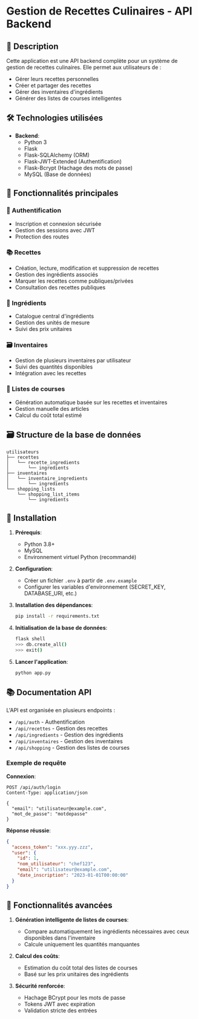 # Gestion de Recettes Culinaires - API Backend

## 📝 Description

Cette application est une API backend complète pour un système de gestion de recettes culinaires. Elle permet aux utilisateurs de :

- Gérer leurs recettes personnelles
- Créer et partager des recettes
- Gérer des inventaires d'ingrédients
- Générer des listes de courses intelligentes

## 🛠 Technologies utilisées

- **Backend**:
  - Python 3
  - Flask
  - Flask-SQLAlchemy (ORM)
  - Flask-JWT-Extended (Authentification)
  - Flask-Bcrypt (Hachage des mots de passe)
  - MySQL (Base de données)

## 🚀 Fonctionnalités principales

### 🔐 Authentification
- Inscription et connexion sécurisée
- Gestion des sessions avec JWT
- Protection des routes

### 📚 Recettes
- Création, lecture, modification et suppression de recettes
- Gestion des ingrédients associés
- Marquer les recettes comme publiques/privées
- Consultation des recettes publiques

### 🥕 Ingrédients
- Catalogue central d'ingrédients
- Gestion des unités de mesure
- Suivi des prix unitaires

### 🗃 Inventaires
- Gestion de plusieurs inventaires par utilisateur
- Suivi des quantités disponibles
- Intégration avec les recettes

### 🛒 Listes de courses
- Génération automatique basée sur les recettes et inventaires
- Gestion manuelle des articles
- Calcul du coût total estimé

## 🗃 Structure de la base de données

```
utilisateurs
├── recettes
│   └── recette_ingredients
│       └── ingredients
├── inventaires
│   └── inventaire_ingredients
│       └── ingredients
└── shopping_lists
    └── shopping_list_items
        └── ingredients
```

## 🔧 Installation

1. **Prérequis**:
   - Python 3.8+
   - MySQL
   - Environnement virtuel Python (recommandé)

2. **Configuration**:
   - Créer un fichier `.env` à partir de `.env.example`
   - Configurer les variables d'environnement (SECRET_KEY, DATABASE_URI, etc.)

3. **Installation des dépendances**:
   ```bash
   pip install -r requirements.txt
   ```

4. **Initialisation de la base de données**:
   ```bash
   flask shell
   >>> db.create_all()
   >>> exit()
   ```

5. **Lancer l'application**:
   ```bash
   python app.py
   ```

## 📚 Documentation API

L'API est organisée en plusieurs endpoints :

- `/api/auth` - Authentification
- `/api/recettes` - Gestion des recettes
- `/api/ingredients` - Gestion des ingrédients
- `/api/inventaires` - Gestion des inventaires
- `/api/shopping` - Gestion des listes de courses

### Exemple de requête

**Connexion**:
```http
POST /api/auth/login
Content-Type: application/json

{
  "email": "utilisateur@example.com",
  "mot_de_passe": "motdepasse"
}
```

**Réponse réussie**:
```json
{
  "access_token": "xxx.yyy.zzz",
  "user": {
    "id": 1,
    "nom_utilisateur": "chef123",
    "email": "utilisateur@example.com",
    "date_inscription": "2023-01-01T00:00:00"
  }
}
```

## 🌟 Fonctionnalités avancées

1. **Génération intelligente de listes de courses**:
   - Compare automatiquement les ingrédients nécessaires avec ceux disponibles dans l'inventaire
   - Calcule uniquement les quantités manquantes

2. **Calcul des coûts**:
   - Estimation du coût total des listes de courses
   - Basé sur les prix unitaires des ingrédients

3. **Sécurité renforcée**:
   - Hachage BCrypt pour les mots de passe
   - Tokens JWT avec expiration
   - Validation stricte des entrées
